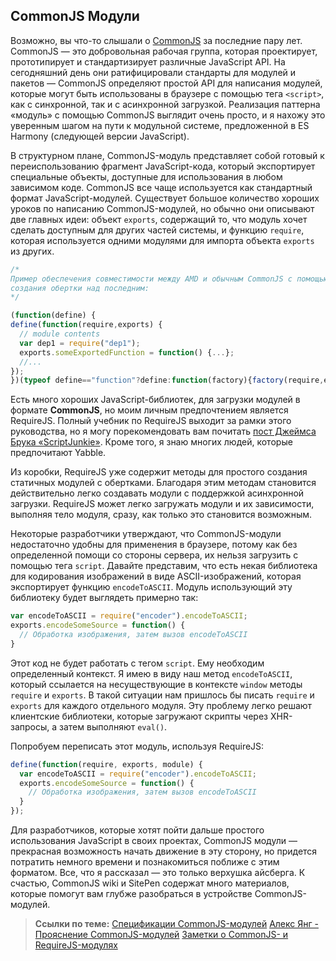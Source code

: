 ## CommonJS Модули


Возможно, вы что-то слышали о [CommonJS][4] за последние пару лет. CommonJS — это
добровольная рабочая группа, которая проектирует, прототипирует и стандартизирует
различные JavaScript API. На сегодняшний день они ратифицировали стандарты для
модулей и пакетов — CommonJS определяют простой API для написания модулей,
которые могут быть использованы в браузере с помощью тега `<script>`, как
с синхронной, так и с асинхронной загрузкой. Реализация паттерна «модуль»
с помощью CommonJS выглядит очень просто, и я нахожу это уверенным шагом на пути
к модульной системе, предложенной в ES Harmony (следующей версии JavaScript).

В структурном плане, CommonJS-модуль представляет собой готовый к переиспользованию
фрагмент JavaScript-кода, который экспортирует специальные объекты, доступные
для использования в любом зависимом коде. CommonJS все чаще используется как
стандартный формат JavaScript-модулей. Существует большое количество хороших
уроков по написанию CommonJS-модулей, но обычно они описывают две главных идеи:
объект `exports`, содержащий то, что модуль хочет сделать доступным для других
частей системы, и функцию `require`, которая используется одними модулями для
импорта объекта `exports` из других.

```javascript
/*
Пример обеспечения совместимости между AMD и обычным CommonJS с помощью
создания обертки над последним:
*/

(function(define) {
define(function(require,exports) {
  // module contents
  var dep1 = require("dep1");
  exports.someExportedFunction = function() {...};
  //...
});
})(typeof define=="function"?define:function(factory){factory(require,exports)});
```

Есть много хороших JavaScript-библиотек, для загрузки модулей в формате
**CommonJS**, но моим личным предпочтением является RequireJS. Полный учебник
по RequireJS выходит за рамки этого руководства, но я могу порекомендовать вам
почитать [пост Джеймса Брука «ScriptJunkie»][5]. Кроме того, я знаю многих людей,
которые предпочитают Yabble.

Из коробки, RequireJS уже содержит методы для простого создания статичных
модулей с обертками. Благодаря этим методам становится действительно легко
создавать модули с поддержкой асинхронной загрузки. RequireJS может легко
загружать модули и их зависимости, выполняя тело модуля, сразу, как только это
становится возможным.

Некоторые разработчики утверждают, что CommonJS-модули недостаточно удобны
для применения в браузере, потому как без определенной помощи со стороны сервера,
их нельзя загрузить с помощью тега `script`. Давайте представим, что есть некая
библиотека для кодирования изображений в виде ASCII-изображений, которая
экспортирует функцию `encodeToASCII`. Модуль использующий эту библиотеку
будет выглядеть примерно так:

```javascript
var encodeToASCII = require("encoder").encodeToASCII;
exports.encodeSomeSource = function() {
  // Обработка изображения, затем вызов encodeToASCII
}
```

Этот код не будет работать с тегом `script`. Ему необходим определенный контекст.
Я имею в виду наш метод `encodeToASCII`, который ссылается на несуществующие
в контексте `window` методы `require` и `exports`. В такой ситуации нам пришлось
бы писать `require` и `exports` для каждого отдельного модуля. Эту проблему
легко решают клиентские библиотеки, которые загружают скрипты через XHR-запросы,
а затем выполняют `eval()`.

Попробуем переписать этот модуль, используя RequireJS:

```javascript
define(function(require, exports, module) {
  var encodeToASCII = require("encoder").encodeToASCII;
  exports.encodeSomeSource = function() {
    // Обработка изображения, затем вызов encodeToASCII
  }
});
```

Для разработчиков, которые хотят пойти дальше простого использования JavaScript
в своих проектах, CommonJS модули — прекрасная возможность начать движение в эту
сторону, но придется потратить немного времени и познакомиться поближе с этим
форматом. Все, что я рассказал — это только верхушка айсберга. К счастью,
CommonJS wiki и SitePen содержат много материалов, которые помогут вам глубже
разобраться в устройстве CommonJS-модулей.

> **Ссылки по теме:**
> [Спецификации CommonJS-модулей][1]
> [Алекс Янг - Прояснение CommonJS-модулей][2]
> [Заметки о CommonJS- и RequireJS-модулях][3]

[1]: http://wiki.commonjs.org/wiki/Modules
[2]: http://dailyjs.com/2010/10/18/modules/
[3]: http://requirejs.org/docs/commonjs.html#packages
[4]: http://commonjs.org
[5]: http://msdn.microsoft.com/en-us/scriptjunkie/ff943568